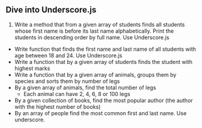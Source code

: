 ## Dive into Underscore.js

1. Write a method that from a given array of students finds all students whose first name is before its last name alphabetically. Print the students in descending order by full name. Use Underscore.js
* Write function that finds the first name and last name of all students with age between 18 and 24. Use Underscore.js
* Write a function that by a given array of students finds the student with highest marks
* Write a function that by a given array of animals, groups them by species and sorts them by number of legs
* By a given array of animals, find the total number of legs
    * Each animal can have 2, 4, 6, 8 or 100 legs
* By a given collection of books, find the most popular author (the author with the highest number of books)
* By an array of people find the most common first and last name. Use underscore.